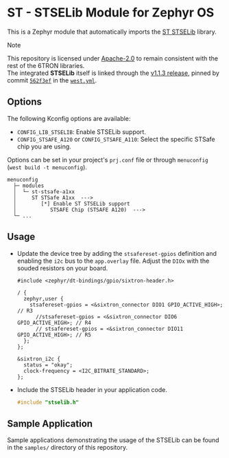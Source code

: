# ST - STSELib Module for Zephyr OS

This is a Zephyr module that automatically imports the [ST STSELib](https://github.com/STMicroelectronics/STSELib) library.

> [!note]
>
> This repository is licensed under [Apache-2.0](LICENSE) to remain consistent with the rest of the 6TRON libraries.  
> The integrated **STSELib** itself is linked through the [v1.1.3 release](https://github.com/STMicroelectronics/STSELib/releases/tag/v1.1.3), pinned by commit [`562f3ef`](https://github.com/STMicroelectronics/STSELib/commit/562f3ef804dc3687b5cb4a0ab0a9e26fe7ecd6a6) in the [`west.yml`](west.yml).

## Options
The following Kconfig options are available:
- `CONFIG_LIB_STSELIB`: Enable STSELib support.
- `CONFIG_STSAFE_A120` or `CONFIG_STSAFE_A110`: Select the specific STSafe chip you are using.

Options can be set in your project's `prj.conf` file or through `menuconfig` (`west build -t menuconfig`).
```
menuconfig
  ├─ modules
  │  └─ st-stsafe-a1xx
  │     ST STSafe A1xx  --->
  │        [*] Enable ST STSELib support
  │           STSAFE Chip (STSAFE A120)  --->
  └─ ...
```


## Usage

- Update the device tree by adding the `stsafereset-gpios` definition and enabling the `i2c` bus to the `app.overlay` file. Adjust the `DIOx` with the souded resistors on your board.
  ```dts
  #include <zephyr/dt-bindings/gpio/sixtron-header.h>

  / {
    zephyr,user {
      stsafereset-gpios = <&sixtron_connector DIO1 GPIO_ACTIVE_HIGH>; // R3
        //stsafereset-gpios = <&sixtron_connector DIO6 GPIO_ACTIVE_HIGH>; // R4
        // stsafereset-gpios = <&sixtron_connector DIO11 GPIO_ACTIVE_HIGH>; // R5
    };
  };

  &sixtron_i2c {
    status = "okay";
    clock-frequency = <I2C_BITRATE_STANDARD>;
  };
  ```

- Include the STSELib header in your application code.
  ```c
  #include "stselib.h"
  ```

## Sample Application
Sample applications demonstrating the usage of the STSELib can be found in the `samples/` directory of this repository.
